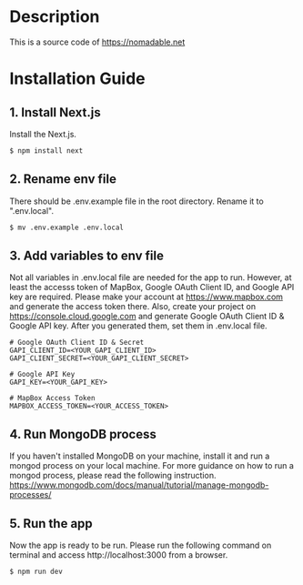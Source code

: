 # Description

This is a source code of https://nomadable.net

# Installation Guide

## 1. Install Next.js

Install the Next.js.

```bash
$ npm install next
```

## 2. Rename env file

There should be .env.example file in the root directory. Rename it to ".env.local".

```bash
$ mv .env.example .env.local
```

## 3. Add variables to env file

Not all variables in .env.local file are needed for the app to run. However, at least the accesss token of MapBox, Google OAuth Client ID, and Google API key are required. Please make your account at https://www.mapbox.com and generate the access token there. Also, create your project on https://console.cloud.google.com and generate Google OAuth Client ID & Google API key. After you generated them, set them in .env.local file.

```
# Google OAuth Client ID & Secret
GAPI_CLIENT_ID=<YOUR_GAPI_CLIENT_ID>
GAPI_CLIENT_SECRET=<YOUR_GAPI_CLIENT_SECRET>

# Google API Key
GAPI_KEY=<YOUR_GAPI_KEY>

# MapBox Access Token
MAPBOX_ACCESS_TOKEN=<YOUR_ACCESS_TOKEN>
```

## 4. Run MongoDB process

If you haven't installed MongoDB on your machine, install it and run a mongod process on your local machine. For more guidance on how to run a mongod process, please read the following instruction.
https://www.mongodb.com/docs/manual/tutorial/manage-mongodb-processes/

## 5. Run the app

Now the app is ready to be run. Please run the following command on terminal and access http://localhost:3000 from a browser.

```bash
$ npm run dev
```
